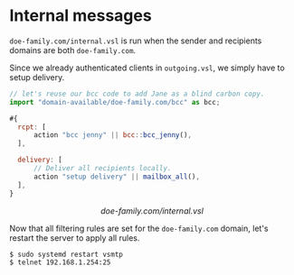 
# Internal messages

`doe-family.com/internal.vsl` is run when the sender and recipients domains are both  `doe-family.com`.

Since we already authenticated clients in `outgoing.vsl`, we simply have to setup delivery.

```js
// let's reuse our bcc code to add Jane as a blind carbon copy.
import "domain-available/doe-family.com/bcc" as bcc;

#{
  rcpt: [
      action "bcc jenny" || bcc::bcc_jenny(),
  ],

  delivery: [
      // Deliver all recipients locally.
      action "setup delivery" || mailbox_all(),
  ],
}
```
<p style="text-align: center;"> <i>doe-family.com/internal.vsl</i> </p>


Now that all filtering rules are set for the `doe-family.com` domain, let's restart the server to apply all rules.

```sh
$ sudo systemd restart vsmtp
$ telnet 192.168.1.254:25
```